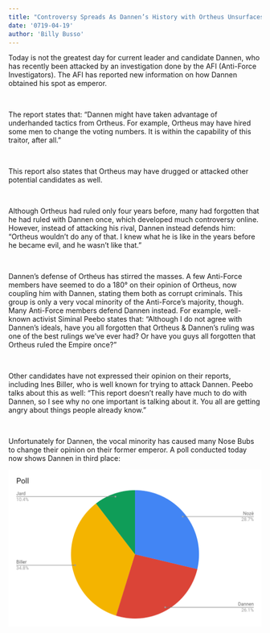 ```yaml
---
title: "Controversy Spreads As Dannen’s History with Ortheus Unsurfaces"
date: '0719-04-19'
author: 'Billy Busso'
---
```


Today is not the greatest day for current leader and candidate Dannen, who has recently been attacked by an investigation done by the AFI (Anti-Force Investigators). The AFI has reported new information on how Dannen obtained his spot as emperor. 

‎

The report states that: “Dannen might have taken advantage of underhanded tactics from Ortheus. For example, Ortheus may have hired some men to change the voting numbers. It is within the capability of this traitor, after all.” 

‎

This report also states that Ortheus may have drugged or attacked other potential candidates as well.

‎

Although Ortheus had ruled only four years before, many had forgotten that he had ruled with Dannen once, which developed much controversy online. However, instead of attacking his rival, Dannen instead defends him: “Ortheus wouldn’t do any of that. I knew what he is like in the years before he became evil, and he wasn’t like that.”

‎

Dannen’s defense of Ortheus has stirred the masses. A few Anti-Force members have seemed to do a 180° on their opinion of Ortheus, now coupling him with Dannen, stating them both as corrupt criminals. This group is only a very vocal minority of the Anti-Force’s majority, though. Many Anti-Force members defend Dannen instead. For example, well-known activist Siminal Peebo states that: “Although I do not agree with Dannen’s ideals, have you all forgotten that Ortheus & Dannen’s ruling was one of the best rulings we’ve ever had? Or have you guys all forgotten that Ortheus ruled the Empire once?”

‎

Other candidates have not expressed their opinion on their reports, including Ines Biller, who is well known for trying to attack Dannen. Peebo talks about this as well: “This report doesn’t really have much to do with Dannen, so I see why no one important is talking about it. You all are getting angry about things people already know.”

‎

Unfortunately for Dannen, the vocal minority has caused many Nose Bubs to change their opinion on their former emperor. A poll conducted today now shows Dannen in third place:

![Poll](https://raw.githubusercontent.com/Bubseatbubs/nt-news/master/img/poll2.png "Poll Conducted")

